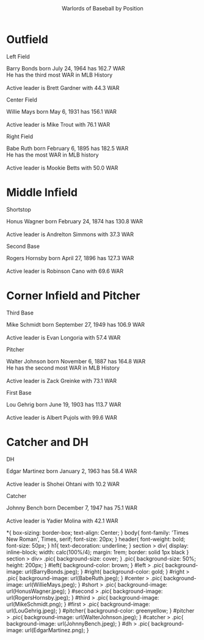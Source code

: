 <html>
    <head>
        <title>Warlords of Baseball</title>
        <link rel="stylesheet" href="Warlords.css">
    </head>
    <body>
        <header>Warlords of Baseball by Position</header>
        <h1>Outfield</h1>
        <section class = outfield>
            <div id = left>
                Left Field
                <div class = 'pic'></div>
                <p>
                    Barry Bonds born July 24, 1964 has 162.7 WAR <br>
                    He has the third most WAR in MLB History <br><br>
                    Active leader is Brett Gardner with 44.3 WAR
                </p>
            </div>
            <div id = center>
                Center Field
                <div class = 'pic'></div>
                <p>
                    Willie Mays born May 6, 1931 has 156.1 WAR <br><br>
                    Active leader is Mike Trout with 76.1 WAR
                </p>
            </div>
            <div id = right>
                Right Field
                <div class = 'pic'></div>
                <p>
                    Babe Ruth born February 6, 1895 has 182.5 WAR <br>
                    He has the most WAR in MLB history <br><br>
                    Active leader is Mookie Betts with 50.0 WAR
                </p>
            </div>
        </section>
        <h1>Middle Infield</h1>
        <section class = middle_infield>
            <div id = short>
                Shortstop
                <div class = 'pic'></div>
                <p>
                    Honus Wagner born February 24, 1874 has 130.8 WAR <br><br>
                    Active leader is Andrelton Simmons with 37.3 WAR
                </p>
            </div>
            <div id = second>
                Second Base
                <div class = 'pic'></div>
                <p>
                    Rogers Hornsby born April 27, 1896 has 127.3 WAR <br><br>
                    Active leader is Robinson Cano with 69.6 WAR
                </p>
            </div>
        </section>
        <h1>Corner Infield and Pitcher</h1>
        <section class = corner_pitcher>
            <div id = third>
                Third Base
                <div class = 'pic'></div>
                <p>
                    Mike Schmidt born September 27, 1949 has 106.9 WAR <br><br>
                    Active leader is Evan Longoria with 57.4 WAR
                </p>
            </div>
            <div id = pitcher>
                Pitcher
                <div class = 'pic'></div>
                <p>
                    Walter Johnson born November 6, 1887 has 164.8 WAR <br>
                    He has the second most WAR in MLB History <br><br>
                    Active leader is Zack Greinke with 73.1 WAR
                </p>
            </div>
            <div id = first>
                First Base
                <div class = 'pic'></div>
                <p>
                    Lou Gehrig born June 19, 1903 has 113.7 WAR <br><br>
                    Active leader is Albert Pujols with 99.6 WAR
                </p>
            </div>
        </section>
        <h1>Catcher and DH</h1>
        <section class = catcher_dh>
            <div id = dh>
                DH
                <div class = 'pic'></div>
                <p>
                    Edgar Martinez born January 2, 1963 has 58.4 WAR <br><br>
                    Active leader is Shohei Ohtani with 10.2 WAR
                </p>
            </div>
            <div id = catcher>
                Catcher
                <div class = 'pic'></div>
                <p>
                    Johnny Bench born December 7, 1947 has 75.1 WAR <br><br>
                    Active leader is Yadier Molina with 42.1 WAR
                </p>
            </div>
        </section>
    </body>
</html>
*{
    box-sizing: border-box;
    text-align: Center;
}
body{
    font-family: 'Times New Roman', Times, serif;
    font-size: 20px;
}
header{
    font-weight: bold;
    font-size: 50px;
}
h1{
    text-decoration: underline;
}
section > div{
    display: inline-block;
    width: calc(100%/4);
    margin: 1rem;
    border: solid 1px black
}
section > div> .pic{
    background-size: cover;
}
.pic{
    background-size: 50%;
    height: 200px;
}
#left{
    background-color: brown;
}
#left > .pic{
    background-image: url(BarryBonds.jpeg);
}
#right{
    background-color: gold;
}
#right > .pic{
    background-image: url(BabeRuth.jpeg);
}
#center > .pic{
    background-image: url(WillieMays.jpeg);
}
#short > .pic{
    background-image: url(HonusWagner.jpeg);
}
#second > .pic{
    background-image: url(RogersHornsby.jpeg);
}
#third > .pic{
    background-image: url(MikeSchmidt.png);
}
#first > .pic{
    background-image: url(LouGehrig.jpeg);
}
#pitcher{
    background-color: greenyellow;  
}
#pitcher > .pic{
    background-image: url(WalterJohnson.jpeg);
}
#catcher > .pic{
    background-image: url(JohnnyBench.jpeg);
}
#dh > .pic{
    background-image: url(EdgarMartinez.png);
}
